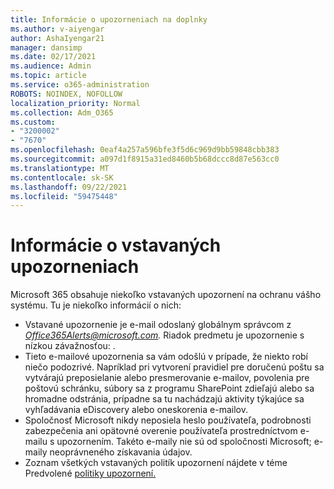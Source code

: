 ```yaml
---
title: Informácie o upozorneniach na doplnky
ms.author: v-aiyengar
author: AshaIyengar21
manager: dansimp
ms.date: 02/17/2021
ms.audience: Admin
ms.topic: article
ms.service: o365-administration
ROBOTS: NOINDEX, NOFOLLOW
localization_priority: Normal
ms.collection: Adm_O365
ms.custom:
- "3200002"
- "7670"
ms.openlocfilehash: 0eaf4a257a596bfe3f5d6c969d9bb59848cbb383
ms.sourcegitcommit: a097d1f8915a31ed8460b5b68dccc8d87e563cc0
ms.translationtype: MT
ms.contentlocale: sk-SK
ms.lasthandoff: 09/22/2021
ms.locfileid: "59475448"
---
```

# <a name="about-built-in-alerts"></a>Informácie o vstavaných upozorneniach

Microsoft 365 obsahuje niekoľko vstavaných upozornení na ochranu vášho systému. Tu je niekoľko informácií o nich:

- Vstavané upozornenie je e-mail odoslaný globálnym správcom z *Office365Alerts@microsoft.com.* Riadok predmetu je upozornenie s nízkou závažnosťou: <name of alert policy> .
- Tieto e-mailové upozornenia sa vám odošlú v prípade, že niekto robí niečo podozrivé. Napríklad pri vytvorení pravidiel pre doručenú poštu sa vytvárajú preposielanie alebo presmerovanie e-mailov, povolenia pre poštovú schránku, súbory sa z programu SharePoint zdieľajú alebo sa hromadne odstránia, prípadne sa tu nachádzajú aktivity týkajúce sa vyhľadávania eDiscovery alebo oneskorenia e-mailov.
- Spoločnosť Microsoft nikdy neposiela heslo používateľa, podrobnosti zabezpečenia ani opätovné overenie používateľa prostredníctvom e-mailu s upozornením. Takéto e-maily nie sú od spoločnosti Microsoft; e-maily neoprávneného získavania údajov.
- Zoznam všetkých vstavaných politík upozornení nájdete v téme Predvolené [politiky upozornení.](https://go.microsoft.com/fwlink/?linkid=2103170)
